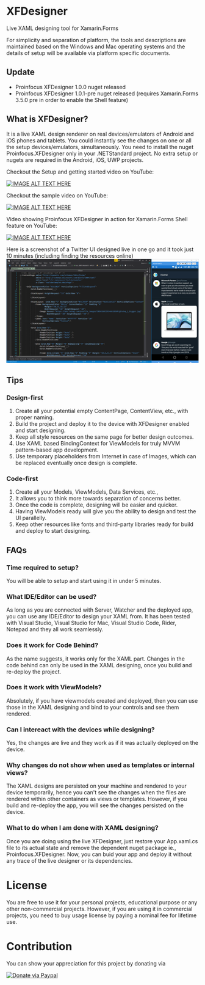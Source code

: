 # XFDesigner
Live XAML designing tool for Xamarin.Forms

For simplicity and separation of platform, the tools and descriptions are maintained based on the Windows and Mac operating systems and the details of setup will be available via platform specific documents.

## Update
- Proinfocus XFDesigner 1.0.0 nuget released
- Proinfocus XFDesigner 1.0.1-pre nuget released (requires Xamarin.Forms 3.5.0 pre in order to enable the Shell feature)


## What is XFDesigner?
It is a live XAML design renderer on real devices/emulators of Android and iOS phones and tablets. You could instantly see the changes on one or all the setup devices/emulators, simultaneously. You need to install the nuget Proinfocus.XFDesigner only in your .NETStandard project. No extra setup or nugets are required in the Android, iOS, UWP projects.

Checkout the Setup and getting started video on YouTube:

[![IMAGE ALT TEXT HERE](https://img.youtube.com/vi/Or0lJIRD-Ok/0.jpg)](https://www.youtube.com/watch?v=Or0lJIRD-Ok)


Checkout the sample video on YouTube:

[![IMAGE ALT TEXT HERE](https://img.youtube.com/vi/Rk0aBlaLld8/0.jpg)](https://www.youtube.com/watch?v=Rk0aBlaLld8)


Video showing Proinfocus XFDesigner in action for Xamarin.Forms Shell feature on YouTube:

[![IMAGE ALT TEXT HERE](https://img.youtube.com/vi/3W1Juwe86gA/0.jpg)](https://www.youtube.com/watch?v=3W1Juwe86gA)


Here is a screenshot of a Twitter UI designed live in one go and it took just 10 minutes (including finding the resources online)
[![Live Design Screenshot of Twitter UI](https://raw.githubusercontent.com/proinfocus/XFDesigner/master/LiveDesignScreenShot.png)](https://raw.githubusercontent.com/proinfocus/XFDesigner/master/LiveDesignScreenShot.png)

## Tips
### Design-first
1. Create all your potential empty ContentPage, ContentView, etc., with proper naming.
2. Build the project and deploy it to the device with XFDesigner enabled and start designing.
3. Keep all style resources on the same page for better design outcomes.
4. Use XAML based BindingContext for ViewModels for truly MVVM pattern-based app development.
5. Use temporary placeholders from Internet in case of Images, which can be replaced eventually once design is complete.

### Code-first
1. Create all your Models, ViewModels, Data Services, etc.,
2. It allows you to think more towards separation of concerns better.
3. Once the code is complete, designing will be easier and quicker.
4. Having ViewModels ready will give you the ability to design and test the UI parallelly.
5. Keep other resources like fonts and third-party libraries ready for build and deploy to start designing.



## FAQs
### Time required to setup?
You will be able to setup and start using it in under 5 minutes. 

### What IDE/Editor can be used?
As long as you are connected with Server, Watcher and the deployed app, you can use any IDE/Editor to design your XAML from. It has been tested with Visual Studio, Visual Studio for Mac, Visual Studio Code, Rider, Notepad and they all work seamlessly.

### Does it work for Code Behind?
As the name suggests, it works only for the XAML part. Changes in the code behind can only be used in the XAML designing, once you build and re-deploy the project.

### Does it work with ViewModels?
Absolutely, if you have viewmodels created and deployed, then you can use those in the XAML designing and bind to your controls and see them rendered.

### Can I intereact with the devices while designing?
Yes, the changes are live and they work as if it was actually deployed on the device.

### Why changes do not show when used as templates or internal views?
The XAML designs are persisted on your machine and rendered to your device temporarily, hence you can't see the changes when the files are rendered within other containers as views or templates. However, if you build and re-deploy the app, you will see the changes persisted on the device.

### What to do when I am done with XAML designing?
Once you are doing using the live XFDesigner, just restore your App.xaml.cs file to its actual state and remove the dependent nuget package ie., Proinfocus.XFDesigner. Now, you can buid your app and deploy it without any trace of the live designer or its dependencies.


# License
You are free to use it for your personal projects, educational purpose or any other non-commercial projects.
However, if you are using it in commercial projects, you need to buy usage license by paying a nominal fee for lifetime use.


# Contribution
You can show your appreciation for this project by donating via

[![Donate via Paypal](https://www.paypalobjects.com/webstatic/en_US/i/buttons/PP_logo_h_200x51.png)](https://www.paypal.me/rahulhadgal)
